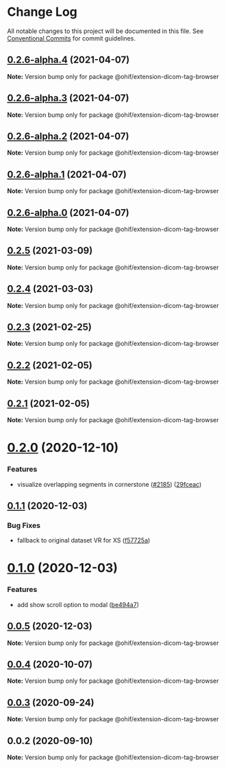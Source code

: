 # Change Log

All notable changes to this project will be documented in this file.
See [Conventional Commits](https://conventionalcommits.org) for commit guidelines.

## [0.2.6-alpha.4](https://github.com/OHIF/Viewers/compare/@ohif/extension-dicom-tag-browser@0.2.6-alpha.3...@ohif/extension-dicom-tag-browser@0.2.6-alpha.4) (2021-04-07)

**Note:** Version bump only for package @ohif/extension-dicom-tag-browser





## [0.2.6-alpha.3](https://github.com/OHIF/Viewers/compare/@ohif/extension-dicom-tag-browser@0.2.5...@ohif/extension-dicom-tag-browser@0.2.6-alpha.3) (2021-04-07)

**Note:** Version bump only for package @ohif/extension-dicom-tag-browser





## [0.2.6-alpha.2](https://github.com/OHIF/Viewers/compare/@ohif/extension-dicom-tag-browser@0.2.5...@ohif/extension-dicom-tag-browser@0.2.6-alpha.2) (2021-04-07)

**Note:** Version bump only for package @ohif/extension-dicom-tag-browser





## [0.2.6-alpha.1](https://github.com/OHIF/Viewers/compare/@ohif/extension-dicom-tag-browser@0.2.5...@ohif/extension-dicom-tag-browser@0.2.6-alpha.1) (2021-04-07)

**Note:** Version bump only for package @ohif/extension-dicom-tag-browser





## [0.2.6-alpha.0](https://github.com/OHIF/Viewers/compare/@ohif/extension-dicom-tag-browser@0.2.5...@ohif/extension-dicom-tag-browser@0.2.6-alpha.0) (2021-04-07)

**Note:** Version bump only for package @ohif/extension-dicom-tag-browser






## [0.2.5](https://github.com/OHIF/Viewers/compare/@ohif/extension-dicom-tag-browser@0.2.4...@ohif/extension-dicom-tag-browser@0.2.5) (2021-03-09)

**Note:** Version bump only for package @ohif/extension-dicom-tag-browser





## [0.2.4](https://github.com/OHIF/Viewers/compare/@ohif/extension-dicom-tag-browser@0.2.3...@ohif/extension-dicom-tag-browser@0.2.4) (2021-03-03)

**Note:** Version bump only for package @ohif/extension-dicom-tag-browser





## [0.2.3](https://github.com/OHIF/Viewers/compare/@ohif/extension-dicom-tag-browser@0.2.2...@ohif/extension-dicom-tag-browser@0.2.3) (2021-02-25)

**Note:** Version bump only for package @ohif/extension-dicom-tag-browser





## [0.2.2](https://github.com/OHIF/Viewers/compare/@ohif/extension-dicom-tag-browser@0.2.1...@ohif/extension-dicom-tag-browser@0.2.2) (2021-02-05)

**Note:** Version bump only for package @ohif/extension-dicom-tag-browser





## [0.2.1](https://github.com/OHIF/Viewers/compare/@ohif/extension-dicom-tag-browser@0.2.0...@ohif/extension-dicom-tag-browser@0.2.1) (2021-02-05)

**Note:** Version bump only for package @ohif/extension-dicom-tag-browser





# [0.2.0](https://github.com/OHIF/Viewers/compare/@ohif/extension-dicom-tag-browser@0.1.1...@ohif/extension-dicom-tag-browser@0.2.0) (2020-12-10)


### Features

* visualize overlapping segments in cornerstone ([#2185](https://github.com/OHIF/Viewers/issues/2185)) ([29fceac](https://github.com/OHIF/Viewers/commit/29fceacee97d51f1952a0f6b574c66596d32c201))





## [0.1.1](https://github.com/OHIF/Viewers/compare/@ohif/extension-dicom-tag-browser@0.1.0...@ohif/extension-dicom-tag-browser@0.1.1) (2020-12-03)


### Bug Fixes

* fallback to original dataset VR for XS ([f57725a](https://github.com/OHIF/Viewers/commit/f57725ac8bfd59ea46ab334a1823882afadefba1))





# [0.1.0](https://github.com/OHIF/Viewers/compare/@ohif/extension-dicom-tag-browser@0.0.5...@ohif/extension-dicom-tag-browser@0.1.0) (2020-12-03)


### Features

* add show scroll option to modal ([be494a7](https://github.com/OHIF/Viewers/commit/be494a7376d15777dbe598289c4ecdb9f48a6a48))





## [0.0.5](https://github.com/OHIF/Viewers/compare/@ohif/extension-dicom-tag-browser@0.0.4...@ohif/extension-dicom-tag-browser@0.0.5) (2020-12-03)

**Note:** Version bump only for package @ohif/extension-dicom-tag-browser





## [0.0.4](https://github.com/OHIF/Viewers/compare/@ohif/extension-dicom-tag-browser@0.0.3...@ohif/extension-dicom-tag-browser@0.0.4) (2020-10-07)

**Note:** Version bump only for package @ohif/extension-dicom-tag-browser





## [0.0.3](https://github.com/OHIF/Viewers/compare/@ohif/extension-dicom-tag-browser@0.0.2...@ohif/extension-dicom-tag-browser@0.0.3) (2020-09-24)

**Note:** Version bump only for package @ohif/extension-dicom-tag-browser





## 0.0.2 (2020-09-10)

**Note:** Version bump only for package @ohif/extension-dicom-tag-browser
